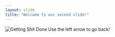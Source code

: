 ```yaml
---
layout: slide
title: "Welcome to our second slide!"
---
```

![Getting Shit Done](https://www.google.com/imgres?imgurl=https%3A%2F%2Fmemegenerator.net%2Fimg%2Finstances%2F65211862.jpg&imgrefurl=https%3A%2F%2Fmemegenerator.net%2Finstance%2F65211862%2Fyeah-if-you-could-just-thats-how-we-get-shit-done-around-here&tbnid=d5G4xaKUs_zfPM&vet=12ahUKEwiF5LPQ5p7wAhWVqp4KHeSBCeMQMygCegUIARCaAQ..i&docid=0V_PQHwgxnGlTM&w=526&h=456&q=getting%20shit%20done%20meme&ved=2ahUKEwiF5LPQ5p7wAhWVqp4KHeSBCeMQMygCegUIARCaAQ)
Use the left arrow to go back!
